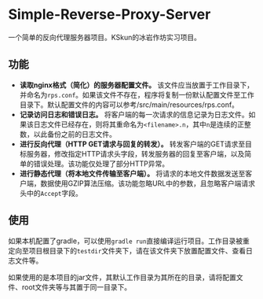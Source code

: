 # Simple-Reverse-Proxy-Server
一个简单的反向代理服务器项目。KSkun的冰岩作坊实习项目。

## 功能

- **读取nginx格式（简化）的服务器配置文件。** 该文件应当放置于工作目录下，并命名为`rps.conf`。如果该文件不存在，程序将复制一份默认配置文件至工作目录下。默认配置文件的内容可以参考/src/main/resources/rps.conf。
- **记录访问日志和错误日志。** 将客户端的每一次请求的信息记录为日志文件。如果该日志文件已经存在，则将其重命名为`<filename>.n`，其中`n`是连续的正整数，以此备份之前的日志文件。
- **进行反向代理（HTTP GET请求与回复的转发）。** 转发客户端的GET请求至目标服务器，修改指定HTTP请求头字段，转发服务器的回复至客户端，以及简单的错误处理。该功能仅处理了部分HTTP异常。
- **进行静态代理（将本地文件传输至客户端）。** 将请求的本地文件数据发送至客户端，数据使用GZIP算法压缩。该功能忽略URL中的参数，且忽略客户端请求头中的`Accept`字段。

## 使用

如果本机配置了gradle，可以使用`gradle run`直接编译运行项目。工作目录被重定向至项目根目录下的`testdir`文件夹下，请在该文件夹下放置配置文件、查看日志文件等。

如果使用的是本项目的jar文件，其默认工作目录为其所在的目录，请将配置文件、root文件夹等与其置于同一目录下。

